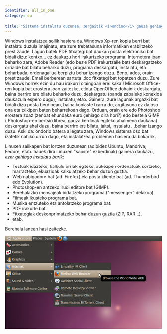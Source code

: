 ```yaml
---
identifier: all_in_one
category: eu

title: "Sistema instalatu duzunea, zergaitik <i>ondino</i> gauza gehiago instalatu behar dituzu?"
---
```


Windows instalatzea soilik hasiera da. Windows Xp-ren kopia berri bat instalatu duzula imajinatu, eta zure trebetasuna informatikan erabiltzeko prest zaude. Lagun batek PDF fitxategi bat daukan posta elektroniko bat bidali dizu: kontxo... ez daukazu hori irakurtzeko programa. Internetera joan beharko zara, Adobe Reader (edo beste PDF irakurtzaile bat) deskargatzeko orrialde bat bilatu beharko duzu, programa deskargatu, instalatu, eta beharbada, ordenagailua berpiztu behar izango duzu. Beno, ados, orain prest zaude. Email berberean sartuta .doc fitxategi bat topatzen duzu. Zure Windows horrek ezin du hau irakurri oraingoan ere: kaka!! Microsoft Office-ren kopia bat erostera joan zaitezke, edota OpenOffice dohainik deskargatu, baina berriro ere bilatu beharko duzu, deskargatu (banda zabaleko konexioa daukazula espero dugu), instalatu, etab. Gainera, zure lagunak argazki bat bidali dizu posta berdinean, baina kontaste txarra du, argitasuna ez da oso ona eta txikipen baten beharrekoan dago. Orduan, orain ere edo Photoshop erostera zoaz (zenbat ehundaka euro gehiago dira hori?) edo bestela GIMP ( Photoshop-en bertsio librea, gauza berdinak egiteko ahalmena daukana) deskargatu ahal duzu, baina berriro ere bilatu, jaitsi, instalatu ...behar izango duzu. Aski da: ondorio batera ailegatu zara, Windows sistema oso bat izatetik nahiko urrun dago, eta instalatzea problemen hasiera da bakarrik.

Linuxen sailkapen bat lortzen duzunean (adibidez Ubuntu, Mandriva, Fedore, etab. hauek dira Linuxen "sapore" ezberdinak) gainera daukazu, <i>ezer gehiago instalatu barik</i>:

<ul>

<li>Testuak idazteko, kalkulu orriak egiteko, aukezpen ordenatuak sortzeko, marrazteko, ekuazioak kalkulatzeko behar duzun guztia.</li>
<li>Web nabigadore bat (ad. Firefox) eta posta kliente bat (ad. Thunderbird edo Evolution).</li>
<li>Photoshop-en antzeko irudi editore bat (GIMP).</li>
<li>Berehalazko mensajeak bidaltzeko programa ("messenger" delakoa).</li>
<li>Filmeak ikusteko programa bat.</li>
<li>Musika entzuteko eta antolatzeko programa bat.</li>
<li>PDF irakurle bat.</li>
<li>Fitxategiak deskonprimatzeko behar duzun guztia (ZIP, RAR...).</li>
<li>etab.</li>
</ul>

Berehala lanean hasi zaitezke.

<img src="/img/app_menu.png" />





